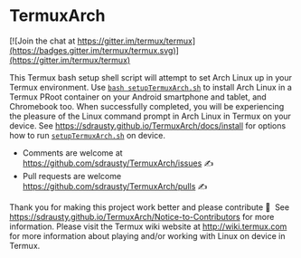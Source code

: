 TermuxArch
===============
[![Join the chat at https://gitter.im/termux/termux](https://badges.gitter.im/termux/termux.svg)](https://gitter.im/termux/termux)

This Termux bash setup shell script will attempt to set Arch Linux up in your Termux environment.  Use [`bash setupTermuxArch.sh`](setupTermuxArch.sh) to install Arch Linux in a Termux PRoot container on your Android smartphone and tablet, and Chromebook too.  When successfully completed, you will be experiencing the pleasure of the Linux command prompt in Arch Linux in Termux on your device.  See https://sdrausty.github.io/TermuxArch/docs/install for options how to run [`setupTermuxArch.sh`](https://sdrausty.github.io/TermuxArch/setupTermuxArch.sh) on device.

* Comments are welcome at https://github.com/sdrausty/TermuxArch/issues ✍ 
* Pull requests are welcome https://github.com/sdrausty/TermuxArch/pulls ✍ 

Thank you for making this project work better and please contribute 🔆  See https://sdrausty.github.io/TermuxArch/Notice-to-Contributors for more information.  Please visit the Termux wiki website at http://wiki.termux.com for more information about playing and/or working with Linux on device in Termux.

